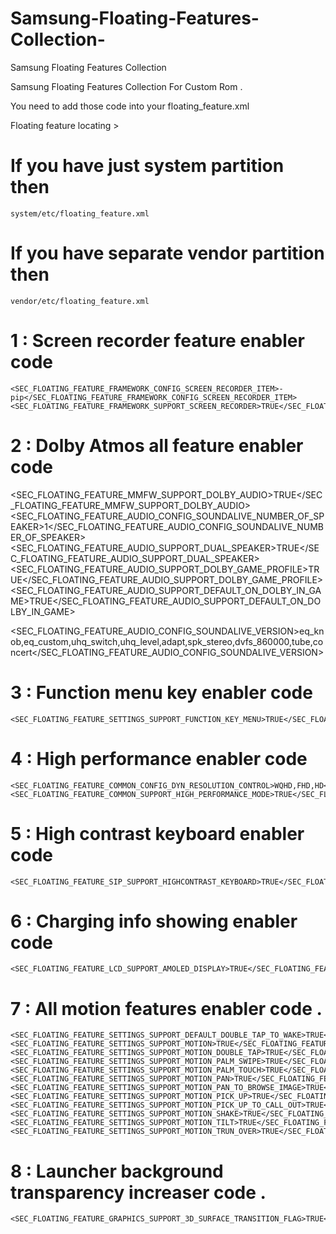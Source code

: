 # Samsung-Floating-Features-Collection-
Samsung Floating Features Collection

Samsung Floating Features Collection For Custom Rom .

You need to add those code into your floating_feature.xml

Floating feature locating >

# If you have just system partition then 

    system/etc/floating_feature.xml

# If you have separate vendor partition then 

    vendor/etc/floating_feature.xml   


# 1 : Screen recorder feature enabler code

    <SEC_FLOATING_FEATURE_FRAMEWORK_CONFIG_SCREEN_RECORDER_ITEM>-pip</SEC_FLOATING_FEATURE_FRAMEWORK_CONFIG_SCREEN_RECORDER_ITEM>
    <SEC_FLOATING_FEATURE_FRAMEWORK_SUPPORT_SCREEN_RECORDER>TRUE</SEC_FLOATING_FEATURE_FRAMEWORK_SUPPORT_SCREEN_RECORDER>
   
# 2 : Dolby Atmos all feature enabler code 
 
   <SEC_FLOATING_FEATURE_MMFW_SUPPORT_DOLBY_AUDIO>TRUE</SEC_FLOATING_FEATURE_MMFW_SUPPORT_DOLBY_AUDIO>
   <SEC_FLOATING_FEATURE_AUDIO_CONFIG_SOUNDALIVE_NUMBER_OF_SPEAKER>1</SEC_FLOATING_FEATURE_AUDIO_CONFIG_SOUNDALIVE_NUMBER_OF_SPEAKER>
   <SEC_FLOATING_FEATURE_AUDIO_SUPPORT_DUAL_SPEAKER>TRUE</SEC_FLOATING_FEATURE_AUDIO_SUPPORT_DUAL_SPEAKER>
   <SEC_FLOATING_FEATURE_AUDIO_SUPPORT_DOLBY_GAME_PROFILE>TRUE</SEC_FLOATING_FEATURE_AUDIO_SUPPORT_DOLBY_GAME_PROFILE>
   <SEC_FLOATING_FEATURE_AUDIO_SUPPORT_DEFAULT_ON_DOLBY_IN_GAME>TRUE</SEC_FLOATING_FEATURE_AUDIO_SUPPORT_DEFAULT_ON_DOLBY_IN_GAME>
   
<SEC_FLOATING_FEATURE_AUDIO_CONFIG_SOUNDALIVE_VERSION>eq_knob,eq_custom,uhq_switch,uhq_level,adapt,spk_stereo,dvfs_860000,tube,concert</SEC_FLOATING_FEATURE_AUDIO_CONFIG_SOUNDALIVE_VERSION>

# 3 : Function menu key enabler code 

    <SEC_FLOATING_FEATURE_SETTINGS_SUPPORT_FUNCTION_KEY_MENU>TRUE</SEC_FLOATING_FEATURE_SETTINGS_SUPPORT_FUNCTION_KEY_MENU>
   
# 4 : High performance enabler code

    <SEC_FLOATING_FEATURE_COMMON_CONFIG_DYN_RESOLUTION_CONTROL>WQHD,FHD,HD</SEC_FLOATING_FEATURE_COMMON_CONFIG_DYN_RESOLUTION_CONTROL>
    <SEC_FLOATING_FEATURE_COMMON_SUPPORT_HIGH_PERFORMANCE_MODE>TRUE</SEC_FLOATING_FEATURE_COMMON_SUPPORT_HIGH_PERFORMANCE_MODE>

# 5 : High contrast keyboard enabler code

    <SEC_FLOATING_FEATURE_SIP_SUPPORT_HIGHCONTRAST_KEYBOARD>TRUE</SEC_FLOATING_FEATURE_SIP_SUPPORT_HIGHCONTRAST_KEYBOARD>
   
# 6 : Charging info showing enabler code 

    <SEC_FLOATING_FEATURE_LCD_SUPPORT_AMOLED_DISPLAY>TRUE</SEC_FLOATING_FEATURE_LCD_SUPPORT_AMOLED_DISPLAY>
    
# 7 : All motion features enabler code .

    <SEC_FLOATING_FEATURE_SETTINGS_SUPPORT_DEFAULT_DOUBLE_TAP_TO_WAKE>TRUE</SEC_FLOATING_FEATURE_SETTINGS_SUPPORT_DEFAULT_DOUBLE_TAP_TO_WAKE>
    <SEC_FLOATING_FEATURE_SETTINGS_SUPPORT_MOTION>TRUE</SEC_FLOATING_FEATURE_SETTINGS_SUPPORT_MOTION>
    <SEC_FLOATING_FEATURE_SETTINGS_SUPPORT_MOTION_DOUBLE_TAP>TRUE</SEC_FLOATING_FEATURE_SETTINGS_SUPPORT_MOTION_DOUBLE_TAP>
    <SEC_FLOATING_FEATURE_SETTINGS_SUPPORT_MOTION_PALM_SWIPE>TRUE</SEC_FLOATING_FEATURE_SETTINGS_SUPPORT_MOTION_PALM_SWIPE>
    <SEC_FLOATING_FEATURE_SETTINGS_SUPPORT_MOTION_PALM_TOUCH>TRUE</SEC_FLOATING_FEATURE_SETTINGS_SUPPORT_MOTION_PALM_TOUCH>
    <SEC_FLOATING_FEATURE_SETTINGS_SUPPORT_MOTION_PAN>TRUE</SEC_FLOATING_FEATURE_SETTINGS_SUPPORT_MOTION_PAN>
    <SEC_FLOATING_FEATURE_SETTINGS_SUPPORT_MOTION_PAN_TO_BROWSE_IMAGE>TRUE</SEC_FLOATING_FEATURE_SETTINGS_SUPPORT_MOTION_PAN_TO_BROWSE_IMAGE>
    <SEC_FLOATING_FEATURE_SETTINGS_SUPPORT_MOTION_PICK_UP>TRUE</SEC_FLOATING_FEATURE_SETTINGS_SUPPORT_MOTION_PICK_UP>
    <SEC_FLOATING_FEATURE_SETTINGS_SUPPORT_MOTION_PICK_UP_TO_CALL_OUT>TRUE</SEC_FLOATING_FEATURE_SETTINGS_SUPPORT_MOTION_PICK_UP_TO_CALL_OUT>
    <SEC_FLOATING_FEATURE_SETTINGS_SUPPORT_MOTION_SHAKE>TRUE</SEC_FLOATING_FEATURE_SETTINGS_SUPPORT_MOTION_SHAKE>
    <SEC_FLOATING_FEATURE_SETTINGS_SUPPORT_MOTION_TILT>TRUE</SEC_FLOATING_FEATURE_SETTINGS_SUPPORT_MOTION_TILT>
    <SEC_FLOATING_FEATURE_SETTINGS_SUPPORT_MOTION_TRUN_OVER>TRUE</SEC_FLOATING_FEATURE_SETTINGS_SUPPORT_MOTION_TRUN_OVER>
    
# 8 : Launcher background transparency increaser code .

    <SEC_FLOATING_FEATURE_GRAPHICS_SUPPORT_3D_SURFACE_TRANSITION_FLAG>TRUE</SEC_FLOATING_FEATURE_GRAPHICS_SUPPORT_3D_SURFACE_TRANSITION_FLAG>
